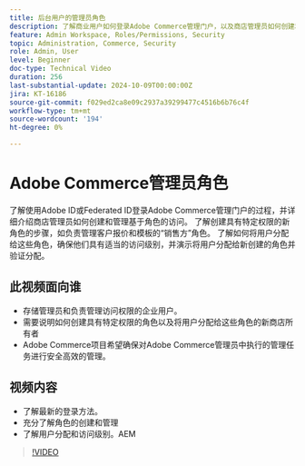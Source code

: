 ```yaml
---
title: 后台用户的管理员角色
description: 了解商业用户如何登录Adobe Commerce管理门户，以及商店管理员如何创建和管理对管理门户的基于角色的访问。
feature: Admin Workspace, Roles/Permissions, Security
topic: Administration, Commerce, Security
role: Admin, User
level: Beginner
doc-type: Technical Video
duration: 256
last-substantial-update: 2024-10-09T00:00:00Z
jira: KT-16186
source-git-commit: f029ed2ca8e09c2937a39299477c4516b6b76c4f
workflow-type: tm+mt
source-wordcount: '194'
ht-degree: 0%

---
```



# Adobe Commerce管理员角色

了解使用Adobe ID或Federated ID登录Adobe Commerce管理门户的过程，并详细介绍商店管理员如何创建和管理基于角色的访问。 了解创建具有特定权限的新角色的步骤，如负责管理客户报价和模板的“销售方”角色。 了解如何将用户分配给这些角色，确保他们具有适当的访问级别，并演示将用户分配给新创建的角色并验证分配。

## 此视频面向谁

- 存储管理员和负责管理访问权限的企业用户。
- 需要说明如何创建具有特定权限的角色以及将用户分配给这些角色的新商店所有者
- Adobe Commerce项目希望确保对Adobe Commerce管理员中执行的管理任务进行安全高效的管理。

## 视频内容

- 了解最新的登录方法。
- 充分了解角色的创建和管理
- 了解用户分配和访问级别。&#x200B;AEM

>[!VIDEO](https://video.tv.adobe.com/v/3433523?learn=on&captions=chi_hans)
